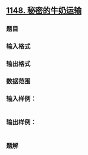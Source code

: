 ## [1148. 秘密的牛奶运输](https://www.acwing.com/problem/content/solution/1150/1/)

### 题目

### 输入格式

### 输出格式

### 数据范围

### 输入样例：

```

```

### 输出样例：

```

```

### 题解